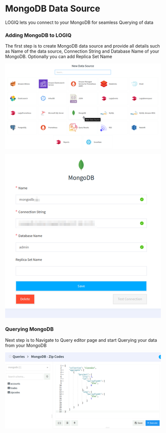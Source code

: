 # MongoDB Data Source

LOGIQ lets you connect to your MongoDB for seamless Querying of data



### Adding MongoDB to LOGIQ

The first step is to create MongoDB data source and provide all details such as Name of the data source, Connection String and Database Name of your MongoDB. Optionally you can add Replica Set Name

![Selecting MongoDB data source](../.gitbook/assets/mongo-1.png)

![Adding MongoDB](../.gitbook/assets/mongo-2.png)

### Querying MongoDB

Next step is to Navigate to Query editor page and start Querying your data from your MongoDB

![Querying MongoDB data](../.gitbook/assets/mongo-3.png)
